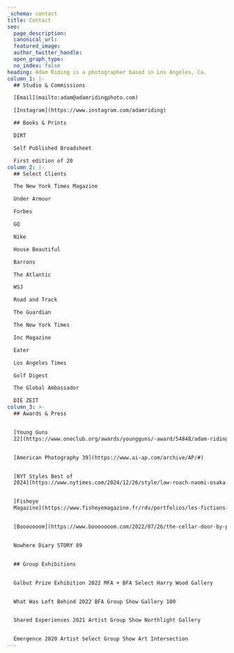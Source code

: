 ```yaml
---
_schema: contact
title: Contact
seo:
  page_description:
  canonical_url:
  featured_image:
  author_twitter_handle:
  open_graph_type:
  no_index: false
heading: Adam Riding is a photographer based in Los Angeles, Ca.
column_1: |-
  ## Studio & Commissions

  [Email](mailto:adam@adamridingphoto.com)

  [Instagram](https://www.instagram.com/adamriding)

  ## Books & Prints

  DIRT

  Self Published Broadsheet

  First edition of 20
column_2: |-
  ## Select Clients

  The New York Times Magazine

  Under Armour

  Forbes

  GQ

  Nike

  House Beautiful

  Barrons

  The Atlantic

  WSJ

  Road and Track

  The Guardian

  The New York Times

  Inc Magazine

  Eater

  Los Angeles Times

  Golf Digest

  The Global Ambassador

  DIE ZEIT
column_3: >-
  ## Awards & Press


  [Young Guns
  22](https://www.oneclub.org/awards/youngguns/-award/54848/adam-riding/)


  [American Photography 39](https://www.ai-ap.com/archive/AP/#)


  [NYT Styles Best of
  2024](https://www.nytimes.com/2024/12/26/style/law-roach-naomi-osaka-rnc-fashion-culture-photos.html)


  [Fisheye
  Magazine](https://www.fisheyemagazine.fr/rdv/portfolios/les-fictions-de-la-nuit-noire-par-adam-riding/)


  [Booooooom](https://www.booooooom.com/2022/07/26/the-cellar-door-by-photographer-adam-riding/)


  Nowhere Diary STORY 89


  ## Group Exhibitions


  Galbut Prize Exhibition 2022 MFA + BFA Select Harry Wood Gallery


  What Was Left Behind 2022 BFA Group Show Gallery 100


  Shared Experiences 2021 Artist Group Show Northlight Gallery


  Emergence 2020 Artist Select Group Show Art Intersection
---
```

